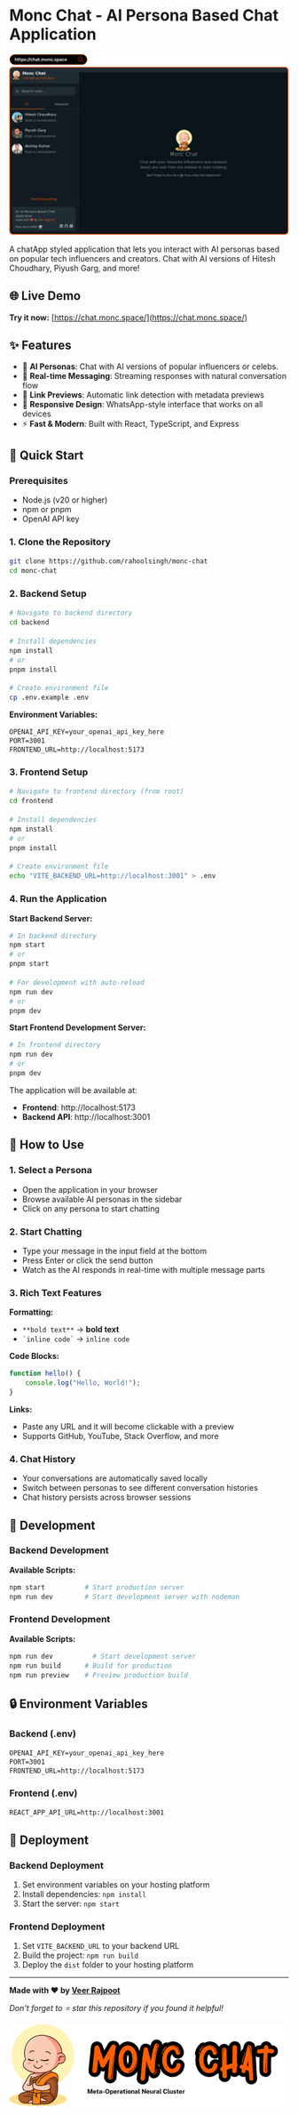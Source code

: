 # Monc Chat - AI Persona Based Chat Application

<img src="https://github.com/rahoolsingh/monc-chat/blob/main/screenshot2.png?raw=true">

A chatApp styled application that lets you interact with AI personas based on popular tech influencers and creators. Chat with AI versions of Hitesh Choudhary, Piyush Garg, and more!

## 🌐 Live Demo

**Try it now:** [https://chat.monc.space/](https://chat.monc.space/)

## ✨ Features

-   🤖 **AI Personas**: Chat with AI versions of popular influencers or celebs.
-   💬 **Real-time Messaging**: Streaming responses with natural conversation flow
-   🔗 **Link Previews**: Automatic link detection with metadata previews
-   📱 **Responsive Design**: WhatsApp-style interface that works on all devices
-   ⚡ **Fast & Modern**: Built with React, TypeScript, and Express

## 🚀 Quick Start

### Prerequisites

-   Node.js (v20 or higher)
-   npm or pnpm
-   OpenAI API key

### 1. Clone the Repository

```bash
git clone https://github.com/rahoolsingh/monc-chat
cd monc-chat
```

### 2. Backend Setup

```bash
# Navigate to backend directory
cd backend

# Install dependencies
npm install
# or
pnpm install

# Create environment file
cp .env.example .env
```

**Environment Variables:**

```env
OPENAI_API_KEY=your_openai_api_key_here
PORT=3001
FRONTEND_URL=http://localhost:5173
```

### 3. Frontend Setup

```bash
# Navigate to frontend directory (from root)
cd frontend

# Install dependencies
npm install
# or
pnpm install

# Create environment file
echo "VITE_BACKEND_URL=http://localhost:3001" > .env
```

### 4. Run the Application

**Start Backend Server:**

```bash
# In backend directory
npm start
# or
pnpm start

# For development with auto-reload
npm run dev
# or
pnpm dev
```

**Start Frontend Development Server:**

```bash
# In frontend directory
npm run dev
# or
pnpm dev
```

The application will be available at:

-   **Frontend**: http://localhost:5173
-   **Backend API**: http://localhost:3001

## 📖 How to Use

### 1. Select a Persona

-   Open the application in your browser
-   Browse available AI personas in the sidebar
-   Click on any persona to start chatting

### 2. Start Chatting

-   Type your message in the input field at the bottom
-   Press Enter or click the send button
-   Watch as the AI responds in real-time with multiple message parts

### 3. Rich Text Features

**Formatting:**

-   `**bold text**` → **bold text**
-   `` `inline code` `` → `inline code`

**Code Blocks:**

```javascript
function hello() {
    console.log("Hello, World!");
}
```

**Links:**

-   Paste any URL and it will become clickable with a preview
-   Supports GitHub, YouTube, Stack Overflow, and more

### 4. Chat History

-   Your conversations are automatically saved locally
-   Switch between personas to see different conversation histories
-   Chat history persists across browser sessions

## 🔧 Development

### Backend Development

**Available Scripts:**

```bash
npm start          # Start production server
npm run dev        # Start development server with nodemon
```

### Frontend Development

**Available Scripts:**

```bash
npm run dev          # Start development server
npm run build      # Build for production
npm run preview    # Preview production build
```

## 🔒 Environment Variables

### Backend (.env)

```env
OPENAI_API_KEY=your_openai_api_key_here
PORT=3001
FRONTEND_URL=http://localhost:5173
```

### Frontend (.env)

```env
REACT_APP_API_URL=http://localhost:3001
```

## 🚀 Deployment

### Backend Deployment

1. Set environment variables on your hosting platform
2. Install dependencies: `npm install`
3. Start the server: `npm start`

### Frontend Deployment

1. Set `VITE_BACKEND_URL` to your backend URL
2. Build the project: `npm run build`
3. Deploy the `dist` folder to your hosting platform

---

**Made with ❤️ by [Veer Rajpoot](https://veerrajpoot.com)**

_Don't forget to ⭐ star this repository if you found it helpful!_

<img src="https://github.com/rahoolsingh/monc-chat/blob/main/frontend/src/assets/logo-full.png?raw=true">
